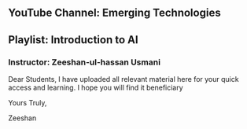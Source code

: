 ## YouTube Channel: Emerging Technologies
## Playlist: Introduction to AI
### Instructor: Zeeshan-ul-hassan Usmani

Dear Students,
I have uploaded all relevant material here for your quick access and learning.
I hope you will find it beneficiary


Yours Truly,

Zeeshan

